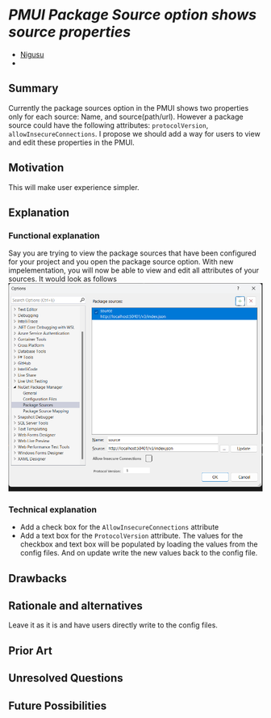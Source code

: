 # ***PMUI Package Source option shows source properties***
<!-- Replace `Title` with an appropriate title for your design -->

- [Nigusu](https://github.com/Nigusu-Allehu) <!-- GitHub username link -->
- <!-- GitHub Issue link -->

## Summary

<!-- One-paragraph description of the proposal. -->
Currently the package sources option in the PMUI shows two properties only for each source: Name, and source(path/url). However a package source could have the following attributes: `protocolVersion`, `allowInsecureConnections`. I propose we should add a way for users to view and edit these properties in the PMUI.

## Motivation 

<!-- Why are we doing this? What pain points does this solve? What is the expected outcome? -->
This will make user experience simpler.

## Explanation

### Functional explanation

<!-- Explain the proposal as if it were already implemented and you're teaching it to another person. -->
<!-- Introduce new concepts, functional designs with real life examples, and low-fidelity mockups or  pseudocode to show how this proposal would look. -->
Say you are trying to view the package sources that have been configured for your project and you open the package source option. With new impelementation, you will now be able to view and edit all attributes of your sources. It would look as follows
![Package source.](../../meta/resources/PMUI-packagesource/packagesource.png)

### Technical explanation

<!-- Explain the proposal in sufficient detail with implementation details, interaction models, and clarification of corner cases. -->

- Add a check box for the `AllowInsecureConnections` attribute
- Add a text box for the `ProtocolVersion` attribute.
The values for the checkbox and text box will be populated by loading the values from the config files. And on update write the new values back to the config file.

## Drawbacks

<!-- Why should we not do this? -->

## Rationale and alternatives

<!-- Why is this the best design compared to other designs? -->
<!-- What other designs have been considered and why weren't they chosen? -->
<!-- What is the impact of not doing this? -->
Leave it as it is and have users directly write to the config files.

## Prior Art

<!-- What prior art, both good and bad are related to this proposal? -->
<!-- Do other features exist in other ecosystems and what experience have their community had? -->
<!-- What lessons from other communities can we learn from? -->
<!-- Are there any resources that are relevant to this proposal? -->

## Unresolved Questions

<!-- What parts of the proposal do you expect to resolve before this gets accepted? -->
<!-- What parts of the proposal need to be resolved before the proposal is stabilized? -->
<!-- What related issues would you consider out of scope for this proposal but can be addressed in the future? -->

## Future Possibilities

<!-- What future possibilities can you think of that this proposal would help with? -->
